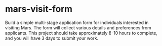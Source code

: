 # mars-visit-form
 Build a simple multi-stage application form for individuals interested in  visiting Mars. The form will collect various details and preferences from applicants. This  project should take approximately 8-10 hours to complete, and you will have 3 days to  submit your work.
